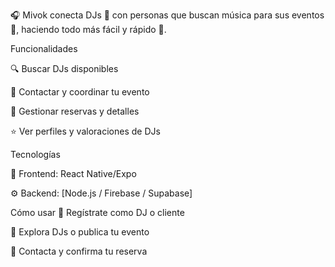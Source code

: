 🎧 Mivok conecta DJs 🎵 con personas que buscan música para sus eventos 🎉, haciendo todo más fácil y rápido 🚀.

Funcionalidades

🔍 Buscar DJs disponibles

💬 Contactar y coordinar tu evento

📅 Gestionar reservas y detalles

⭐ Ver perfiles y valoraciones de DJs

Tecnologías

📱 Frontend: React Native/Expo

⚙️ Backend: [Node.js / Firebase / Supabase]

Cómo usar
📝 Regístrate como DJ o cliente

🎯 Explora DJs o publica tu evento

📩 Contacta y confirma tu reserva
